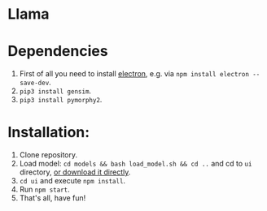 # Llama

# Dependencies
1. First of all you need to install [electron](https://github.com/electron/electron), e.g. via `npm install electron --save-dev`.
2. `pip3 install gensim`.
3. `pip3 install pymorphy2`.
# Installation:
1. Clone repository.
2. Load model: `cd models && bash load_model.sh && cd ..`
 and cd to `ui` directory, [or download it directly](https://drive.google.com/file/d/0B1Xio1gViu12ZTNGdk1jRHliOVE/view?usp=sharing).
3. `cd ui` and execute `npm install`.
4. Run `npm start`.
5. That's all, have fun!
